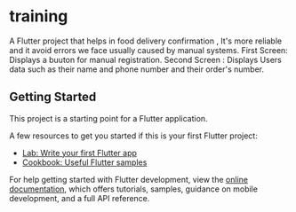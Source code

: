 # training

A Flutter project that helps in food delivery confirmation , It's more reliable and it avoid errors we face usually caused by manual systems.
First Screen: Displays a buuton for manual registration.
Second Screen : Displays Users data such as their name and phone number and their order's number.

## Getting Started

This project is a starting point for a Flutter application.

A few resources to get you started if this is your first Flutter project:

- [Lab: Write your first Flutter app](https://docs.flutter.dev/get-started/codelab)
- [Cookbook: Useful Flutter samples](https://docs.flutter.dev/cookbook)

For help getting started with Flutter development, view the
[online documentation](https://docs.flutter.dev/), which offers tutorials,
samples, guidance on mobile development, and a full API reference.
